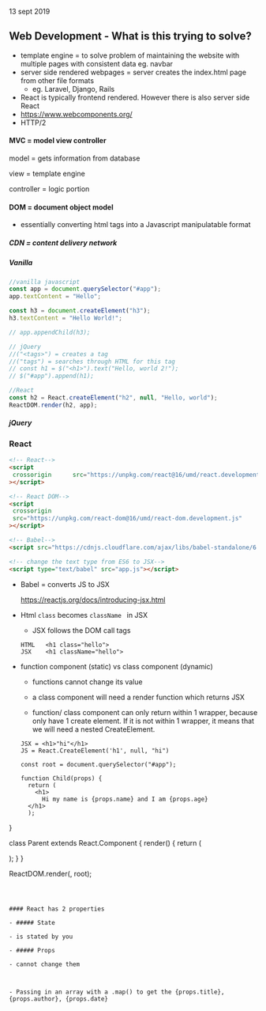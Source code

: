 13 sept 2019

## Web Development - What is this trying to solve?

- template engine = to solve problem of maintaining the website with multiple pages with consistent data eg. navbar
- server side rendered webpages = server creates the index.html page from other file formats
  - eg. Laravel, Django, Rails 
- React is typically frontend rendered. However there is also server side React
- https://www.webcomponents.org/
- HTTP/2



#### MVC = model view controller

model = gets information from database

view = template engine

controller = logic portion



#### DOM = document object model

- essentially converting html tags into a Javascript manipulatable format



##### CDN = content delivery network



##### Vanilla

```js
//vanilla javascript
const app = document.querySelector("#app");
app.textContent = "Hello";

const h3 = document.createElement("h3");
h3.textContent = "Hello World!";

// app.appendChild(h3);

// jQuery
//("<tags>") = creates a tag
//("tags") = searches through HTML for this tag
// const h1 = $("<h1>").text("Hello, world 2!");
// $("#app").append(h1);

//React
const h2 = React.createElement("h2", null, "Hello, world");
ReactDOM.render(h2, app);
```



##### jQuery

### React

```html
<!-- React--> 
<script
 crossorigin      src="https://unpkg.com/react@16/umd/react.development.js"
></script>

<!-- React DOM--> 
<script
 crossorigin
 src="https://unpkg.com/react-dom@16/umd/react-dom.development.js"
></script>

<!-- Babel--> 
<script src="https://cdnjs.cloudflare.com/ajax/libs/babel-standalone/6.26.0/babel.min.js"></script>

<!-- change the text type from ES6 to JSX--> 
<script type="text/babel" src="app.js"></script>

```

- Babel = converts JS to JSX

  https://reactjs.org/docs/introducing-jsx.html



- Html `class` becomes `className ` in JSX

  - JSX follows the DOM call tags

  ```htm;
  HTML   <h1 class="hello">
  JSX    <h1 className="hello">
  ```



- function component (static) vs class component (dynamic)

  - functions cannot change its value

  - a class component will need a render function which returns JSX
  
    
  
  - function/ class component can only return within 1 wrapper, because only have 1 create element. If it is not within 1 wrapper, it means that we will need a nested CreateElement.
  
  ```
  JSX = <h1>"hi"</h1>
  JS = React.CreateElement('h1', null, "hi")
  ```
  
  
  
  ```react
  const root = document.querySelector("#app");
  
  function Child(props) {
    return (
      <h1>
        Hi my name is {props.name} and I am {props.age}
    </h1>
    );
}
  
class Parent extends React.Component {
    render() {
      return (
        <div>
          <Child name="Alice" age={9} />
          <Child name="Bob" age={5} />
        </div>
      );
    }
  }
  
  ReactDOM.render(<Parent />, root);
  ```



#### React has 2 properties

- ##### State 

  - is stated by you

- ##### Props

  - cannot change them 



- Passing in an array with a .map() to get the {props.title}, {props.author}, {props.date}

